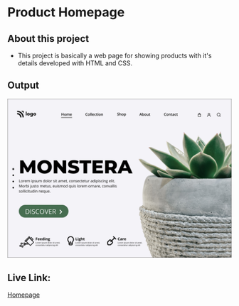 # Product Homepage


## About this project
 - This project is basically a web page for showing products with it's details developed with HTML and CSS.

 ## Output 

![Output Image](./Output_Thumbnail.png)

## Live Link:
[Homepage](https://htmlcssproject-06.netlify.app/)